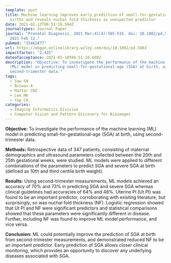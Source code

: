```yaml
---
template: post
title: Machine learning improves early prediction of small-for-gestational-age
  births and reveals nuchal fold thickness as unexpected predictor
date: 2021-02-12T06:51:10.594Z
journaltypes: Journal Paper
journal: "Prenatal Diagnosis, 2021 Mar;41(4):505-516. doi: 10.1002/pd.5903. Epub
  2021 Feb 12."
pubmed: "33462877"
url: https://obgyn.onlinelibrary.wiley.com/doi/10.1002/pd.5903
impactfactor: "2.425"
dateofacceptance: 2021-01-10T06:51:10.609Z
description: "Objective: To investigate the performance of the machine learning
  (ML) model in predicting small-for-gestational-age (SGA) at birth, using
  second-trimester data."
tags:
  - Saw SN
  - Biswas A
  - Mattar CNZ
  - Lee HK
  - Yap CH.
categories:
  - Imaging Informatics Division
  - Computer Vision and Pattern Discovery for Bioimages
---
```

**Objective:** To investigate the performance of the machine learning (ML) model in predicting small-for-gestational-age (SGA) at birth, using second-trimester data.

**Methods:** Retrospective data of 347 patients, consisting of maternal demographics and ultrasound parameters collected between the 20th and 25th gestational weeks, were studied. ML models were applied to different combinations of the parameters to predict SGA and severe SGA at birth (defined as 10th and third centile birth weight).

**Results:** Using second-trimester measurements, ML models achieved an accuracy of 70% and 73% in predicting SGA and severe SGA whereas clinical guidelines had accuracies of 64% and 48%. Uterine PI (Ut PI) was found to be an important predictor, corroborating with existing literature, but surprisingly, so was nuchal fold thickness (NF). Logistic regression showed that Ut PI and NF were significant predictors and statistical comparisons showed that these parameters were significantly different in disease. Further, including NF was found to improve ML model performance, and vice versa.

**Conclusion:** ML could potentially improve the prediction of SGA at birth from second-trimester measurements, and demonstrated reduced NF to be an important predictor. Early prediction of SGA allows closer clinical monitoring, which provides an opportunity to discover any underlying diseases associated with SGA.